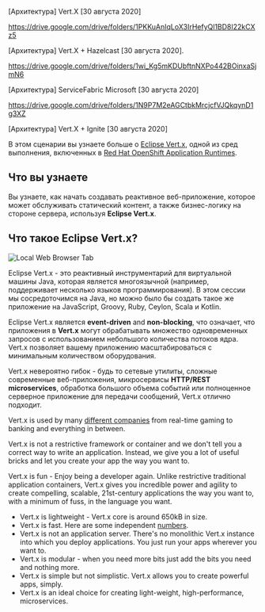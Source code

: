 [Архитектура] Vert.X [30 августа 2020]

https://drive.google.com/drive/folders/1PKKuAnIqLoX3IrHefyQl1BD8I22kCXz5

[Архитектура] Vert.X + Hazelcast [30 августа 2020].  

https://drive.google.com/drive/folders/1wi_Kg5mKDUbftnNXPo442BOinxaSjmN6

[Архитектура] ServiceFabric Microsoft [30 августа 2020]   

https://drive.google.com/drive/folders/1N9P7M2eAGCtbkMrcjcfVJQkqynD1g3XZ

[Архитектура] Vert.X + Ignite [30 августа 2020]

В этом сценарии вы узнаете больше о  [Eclipse Vert.x](https://vertx.io), одной из сред выполнения, включенных в [Red Hat OpenShift Application Runtimes](https://developers.redhat.com/products/rhoar).

## Что вы узнаете
Вы узнаете, как начать создавать реактивное веб-приложение, которое может обслуживать статический контент, а также бизнес-логику на стороне сервера, используя **Eclipse Vert.x**.

## Что такое Eclipse Vert.x?

![Local Web Browser Tab](/openshift/assets/middleware/rhoar-getting-started-vertx/vertx-logo.png)

Eclipse Vert.x - это реактивный инструментарий для виртуальной машины Java, которая является многоязычной (например, поддерживает несколько языков программирования).
В этом сессии мы сосредоточимся на Java, но можно было бы создать такое же приложение на JavaScript, Groovy, Ruby, Ceylon, Scala и Kotlin.

Eclipse Vert.x является **event-driven** and **non-blocking**, что означает, что приложения в **Vert.x** могут обрабатывать множество одновременных запросов с использованием небольшого количества потоков ядра.
Vert.x позволяет вашему приложению масштабироваться с минимальным количеством оборудования.

Vert.x невероятно гибок - будь то сетевые утилиты, сложные современные веб-приложения, микросервисы **HTTP/REST microservices**, обработка большого объема событий или полноценное серверное приложение для передачи сообщений, Vert.x отлично подходит.

Vert.x is used by many [different companies](http://vertx.io/whos_using/) from real-time gaming to banking and everything in between.

Vert.x is not a restrictive framework or container and we don't tell you a correct way to write an application. Instead, we give you a lot of useful bricks and let you create your app the way you want to.

Vert.x is fun - Enjoy being a developer again. Unlike restrictive traditional application containers, Vert.x gives you incredible power and agility to create compelling, scalable, 21st-century applications the way you want to, with a minimum of fuss, in the language you want.

* Vert.x is lightweight - Vert.x core is around 650kB in size.
* Vert.x is fast. Here are some independent [numbers](https://www.techempower.com/benchmarks/#section=data-r8&hw=i7&test=plaintext).
* Vert.x is not an application server. There's no monolithic Vert.x instance into which you deploy applications. You just run your apps wherever you want to.
* Vert.x is modular - when you need more bits just add the bits you need and nothing more.
* Vert.x is simple but not simplistic. Vert.x allows you to create powerful apps, simply.
* Vert.x is an ideal choice for creating light-weight, high-performance, microservices.
